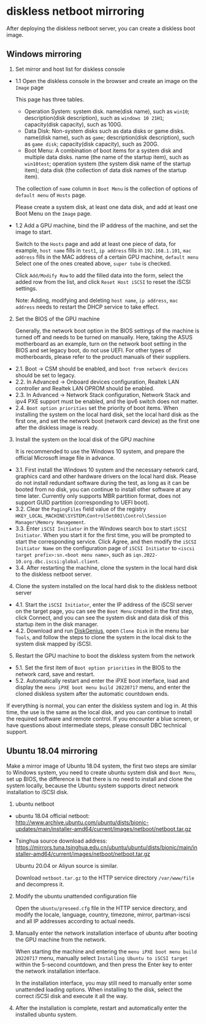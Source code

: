 # diskless netboot mirroring

After deploying the diskless netboot server, you can create a diskless boot image.

## Windows mirroring

1. Set mirror and host list for diskless console

- 1.1 Open the diskless console in the browser and create an image on the `Image` page

  This page has three tables.

  - Operation System: system disk. name(disk name), such as `win10`; description(disk description), such as `windows 10 21H1`; capacity(disk capacity), such as 100G.
  - Data Disk: Non-system disks such as data disks or game disks. name(disk name), such as `game`; description(disk description), such as `game disk`; capacity(disk capacity), such as 200G.
  - Boot Menu: A combination of boot items for a system disk and multiple data disks. name (the name of the startup item), such as `win10test`; operation system (the system disk name of the startup item); data disk (the collection of data disk names of the startup item).

  The collection of `name` column in `Boot Menu` is the collection of options of `default menu` of `Hosts` page.

  Please create a system disk, at least one data disk, and add at least one Boot Menu on the `Image` page.

- 1.2 Add a GPU machine, bind the IP address of the machine, and set the image to start.

  Switch to the `Hosts` page and add at least one piece of data, for example, `host name` fills in `test1`, `ip address` fills in `192.168.1.101`, `mac address` fills in the MAC address of a certain GPU machine, `default menu` Select one of the ones created above, `super tube` is checked.

  Click `Add/Modify Row` to add the filled data into the form, select the added row from the list, and click `Reset Host iSCSI` to reset the iSCSI settings.

  Note: Adding, modifying and deleting `host name`, `ip address`, `mac address` needs to restart the DHCP service to take effect.

2. Set the BIOS of the GPU machine

   Generally, the network boot option in the BIOS settings of the machine is turned off and needs to be turned on manually. Here, taking the ASUS motherboard as an example, turn on the network boot setting in the BIOS and set legacy boot, do not use UEFI. For other types of motherboards, please refer to the product manuals of their suppliers.

- 2.1. Boot -> CSM should be enabled, and `boot from network devices` should be set to legacy.
- 2.2. In Advanced -> Onboard devices configuration, Realtek LAN controller and Realtek LAN OPROM should be enabled.
- 2.3. In Advanced -> Network Stack configuration, Network Stack and ipv4 PXE support must be enabled, and the ipv6 switch does not matter.
- 2.4. `Boot option priorities` set the priority of boot items. When installing the system on the local hard disk, set the local hard disk as the first one, and set the network boot (network card device) as the first one after the diskless image is ready.

3. Install the system on the local disk of the GPU machine

   It is recommended to use the Windows 10 system, and prepare the official Microsoft image file in advance.

- 3.1. First install the Windows 10 system and the necessary network card, graphics card and other hardware drivers on the local hard disk. Please do not install redundant software during the test, as long as it can be booted from no disk, you can continue to install other software at any time later. Currently only supports MBR partition format, does not support GUID partition (corresponding to UEFI boot).
- 3.2. Clear the `PagingFiles` field value of the registry `HKEY_LOCAL_MACHINE\SYSTEM\ControlSet001\Control\Session Manager\Memory Management`.
- 3.3. Enter `iSCSI Initiator` in the Windows search box to start `iSCSI Initiator`. When you start it for the first time, you will be prompted to start the corresponding service. Click Agree, and then modify the `iSCSI Initiator Name` on the configuration page of `iSCSI Initiator` to `<iscsi target prefix>:sn.<boot menu name>`, such as `iqn.2022-10.org.dbc.iscsi:global.client`.
- 3.4. After restarting the machine, clone the system in the local hard disk to the diskless netboot server.

4. Clone the system installed on the local hard disk to the diskless netboot server

- 4.1. Start the `iSCSI Initiator`, enter the IP address of the iSCSI server on the target page, you can see the `Boot Menu` created in the first step, click Connect, and you can see the system disk and data disk of this startup item in the disk manager.
- 4.2. Download and run [DiskGenius](https://www.diskgenius.cn/), open `Clone Disk` in the menu bar `Tools`, and follow the steps to clone the system in the local disk to the system disk mapped by iSCSI.

5. Restart the GPU machine to boot the diskless system from the network

- 5.1. Set the first item of `Boot option priorities` in the BIOS to the network card, save and restart.
- 5.2. Automatically restart and enter the iPXE boot interface, load and display the `menu iPXE boot menu build 20220717` menu, and enter the cloned diskless system after the automatic countdown ends.

If everything is normal, you can enter the diskless system and log in. At this time, the use is the same as the local disk, and you can continue to install the required software and remote control. If you encounter a blue screen, or have questions about intermediate steps, please consult DBC technical support.

## Ubuntu 18.04 mirroring

Make a mirror image of Ubuntu 18.04 system, the first two steps are similar to Windows system, you need to create ubuntu system disk and `Boot Menu`, set up BIOS, the difference is that there is no need to install and clone the system locally, because the Ubuntu system supports direct network installation to iSCSI disk.

1. ubuntu netboot

- ubuntu 18.04 official netboot: http://www.archive.ubuntu.com/ubuntu/dists/bionic-updates/main/installer-amd64/current/images/netboot/netboot.tar.gz
- Tsinghua source download address: https://mirrors.tuna.tsinghua.edu.cn/ubuntu/ubuntu/dists/bionic/main/installer-amd64/current/images/netboot/netboot.tar.gz

  Ubuntu 20.04 or Aliyun source is similar.

  Download `netboot.tar.gz` to the HTTP service directory `/var/www/file` and decompress it.

2. Modify the ubuntu unattended configuration file

   Open the `ubuntu/preseed.cfg` file in the HTTP service directory, and modify the locale, language, country, timezone, mirror, partman-iscsi and all IP addresses according to actual needs.

3. Manually enter the network installation interface of ubuntu after booting the GPU machine from the network.

   When starting the machine and entering the `menu iPXE boot menu build 20220717` menu, manually select `Installing Ubuntu to iSCSI target` within the 5-second countdown, and then press the Enter key to enter the network installation interface.

   In the installation interface, you may still need to manually enter some unattended loading options. When installing to the disk, select the correct iSCSI disk and execute it all the way.

4. After the installation is complete, restart and automatically enter the installed ubuntu system.

